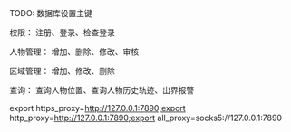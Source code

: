 TODO: 数据库设置主键

权限：
注册、登录、检查登录

人物管理：
增加、删除、修改、审核

区域管理：
增加、修改、删除

查询：
查询人物位置、查询人物历史轨迹、出界报警








export https_proxy=http://127.0.0.1:7890;export http_proxy=http://127.0.0.1:7890;export all_proxy=socks5://127.0.0.1:7890
















